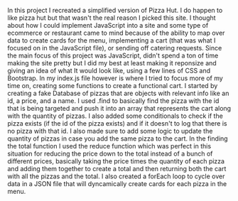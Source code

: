 In this project I recreated a simplified version of Pizza Hut. I do happen to like pizza hut but that wasn't the real reason I picked this site. I thought about how I could implement JavaScript into a site and some type of ecommerce or restaurant came to mind because of the ability to map over data to create cards for the menu, implementing a cart (that was what I focused on in the JavaScript file), or sending off catering requests. Since the main focus of this project was JavaScript, didn't spend a ton of time making the site pretty but I did my best at least making it reponsize and giving an idea of what It would look like, using a few lines of CSS and Bootstrap. In my index.js file however is where I tried to focus more of my time on, creating some functions to create a functional cart. I started by creating a fake Database of pizzas that are objects with relevant info like an id, a price, and a name. I used .find to basically find the pizza with the id that is being targeted and push it into an array that represents the cart along with the quantity of pizzas. I also added some conditionals to check if the pizza exists (if the id of the pizza exists) and if it doesn't to log that there is no pizza with that id. I also made sure to add some logic to update the quantity of pizzas in case you add the same pizza to the cart. In the finding the total function I used the reduce function which was perfect in this situation for reducing the price down to the total instead of a bunch of different prices, basically taking the price times the quantity of each pizza and adding them together to create a total and then returning both the cart with all the pizzas and the total. I also created a forEach loop to cycle over data in a JSON file that will dyncamically create cards for each pizza in the menu.
